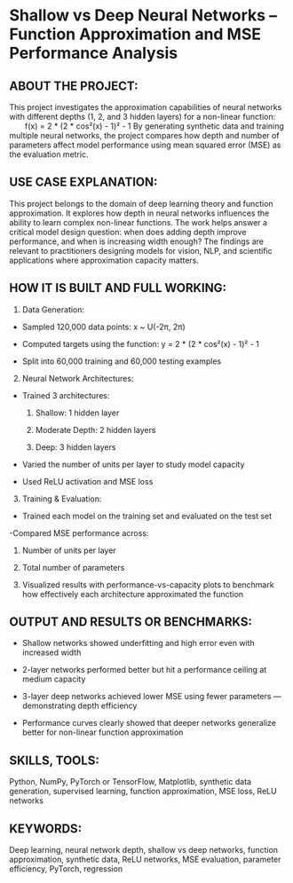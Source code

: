 # Shallow vs Deep Neural Networks – Function Approximation and MSE Performance Analysis


## ABOUT THE PROJECT:
This project investigates the approximation capabilities of neural networks with different depths (1, 2, and 3 hidden layers) for a non-linear function:
  f(x) = 2 * (2 * cos²(x) - 1)² - 1
By generating synthetic data and training multiple neural networks, the project compares how depth and number of parameters affect model performance using mean squared error (MSE) as the evaluation metric.


## USE CASE EXPLANATION:
This project belongs to the domain of deep learning theory and function approximation. It explores how depth in neural networks influences the ability to learn complex non-linear functions. The work helps answer a critical model design question: when does adding depth improve performance, and when is increasing width enough? The findings are relevant to practitioners designing models for vision, NLP, and scientific applications where approximation capacity matters.


## HOW IT IS BUILT AND FULL WORKING:

1. Data Generation:

- Sampled 120,000 data points: x ~ U(-2π, 2π)

- Computed targets using the function: y = 2 * (2 * cos²(x) - 1)² - 1

- Split into 60,000 training and 60,000 testing examples

2. Neural Network Architectures:

- Trained 3 architectures:

   1. Shallow: 1 hidden layer

   2. Moderate Depth: 2 hidden layers

   3. Deep: 3 hidden layers

- Varied the number of units per layer to study model capacity

- Used ReLU activation and MSE loss

3. Training & Evaluation:

- Trained each model on the training set and evaluated on the test set

-Compared MSE performance across:

   1. Number of units per layer

   2. Total number of parameters

   3. Visualized results with performance-vs-capacity plots to benchmark how effectively each architecture approximated the function


## OUTPUT AND RESULTS OR BENCHMARKS:

- Shallow networks showed underfitting and high error even with increased width

- 2-layer networks performed better but hit a performance ceiling at medium capacity

- 3-layer deep networks achieved lower MSE using fewer parameters — demonstrating depth efficiency

- Performance curves clearly showed that deeper networks generalize better for non-linear function approximation


## SKILLS, TOOLS:
Python, NumPy, PyTorch or TensorFlow, Matplotlib, synthetic data generation, supervised learning, function approximation, MSE loss, ReLU networks

## KEYWORDS:
Deep learning, neural network depth, shallow vs deep networks, function approximation, synthetic data, ReLU networks, MSE evaluation, parameter efficiency, PyTorch, regression
